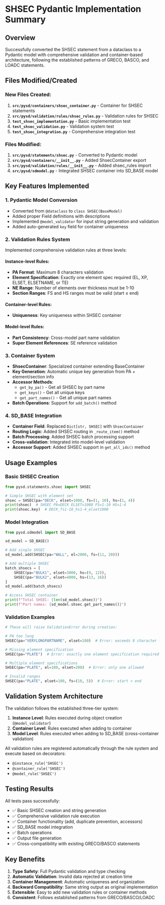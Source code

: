 # SHSEC Pydantic Implementation Summary

## Overview
Successfully converted the SHSEC statement from a dataclass to a Pydantic model with comprehensive validation and container-based architecture, following the established patterns of GRECO, BASCO, and LOADC statements.

## Files Modified/Created

### New Files Created:
1. **`src/pysd/containers/shsec_container.py`** - Container for SHSEC statements
2. **`src/pysd/validation/rules/shsec_rules.py`** - Validation rules for SHSEC
3. **`test_shsec_implementation.py`** - Basic implementation test
4. **`test_shsec_validation.py`** - Validation system test  
5. **`test_shsec_integration.py`** - Comprehensive integration test

### Files Modified:
1. **`src/pysd/statements/shsec.py`** - Converted to Pydantic model
2. **`src/pysd/containers/__init__.py`** - Added ShsecContainer export
3. **`src/pysd/validation/rules/__init__.py`** - Added shsec_rules import
4. **`src/pysd/sdmodel.py`** - Integrated SHSEC container into SD_BASE model

## Key Features Implemented

### 1. Pydantic Model Conversion
- Converted from `@dataclass` to `class SHSEC(BaseModel)`
- Added proper Field definitions with descriptions
- Implemented `@model_validator` for input string generation and validation
- Added auto-generated `key` field for container uniqueness

### 2. Validation Rules System
Implemented comprehensive validation rules at three levels:

#### Instance-level Rules:
- **PA Format**: Maximum 8 characters validation
- **Element Specification**: Exactly one element spec required (EL, XP, ELSET, ELSETNAME, or TE)
- **NE Range**: Number of elements over thickness must be 1-10
- **Section Ranges**: FS and HS ranges must be valid (start ≤ end)

#### Container-level Rules:
- **Uniqueness**: Key uniqueness within SHSEC container

#### Model-level Rules:
- **Part Consistency**: Cross-model part name validation
- **Super Element References**: SE reference validation

### 3. Container System
- **ShsecContainer**: Specialized container extending BaseContainer
- **Key Generation**: Automatic unique key generation from PA + element/section info
- **Accessor Methods**: 
  - `get_by_pa()` - Get all SHSEC by part name
  - `get_keys()` - Get all unique keys
  - `get_part_names()` - Get all unique part names
- **Batch Operations**: Support for `add_batch()` method

### 4. SD_BASE Integration
- **Container Field**: Replaced `Dict[str, SHSEC]` with `ShsecContainer`
- **Routing Logic**: Added SHSEC routing in `_route_item()` method
- **Batch Processing**: Added SHSEC batch processing support
- **Cross-validation**: Integrated into model-level validation
- **Accessor Support**: Added SHSEC support in `get_all_ids()` method

## Usage Examples

### Basic SHSEC Creation
```python
from pysd.statements.shsec import SHSEC

# Simple SHSEC with element set
shsec = SHSEC(pa="DECK", elset=1000, fs=(1, 10), hs=(1, 4))
print(shsec)  # SHSEC PA=DECK ELSET=1000 FS=1-10 HS=1-4
print(shsec.key)  # DECK_fs1-10_hs1-4_elset1000
```

### Model Integration
```python
from pysd.sdmodel import SD_BASE

sd_model = SD_BASE()

# Add single SHSEC
sd_model.add(SHSEC(pa="WALL", el=2000, fs=(11, 20)))

# Add multiple SHSEC
batch_shsecs = [
    SHSEC(pa="BULK1", elset=3000, hs=(9, 12)),
    SHSEC(pa="BULK2", elset=4000, hs=(13, 16))
]
sd_model.add(batch_shsecs)

# Access SHSEC container
print(f"Total SHSEC: {len(sd_model.shsec)}")
print(f"Part names: {sd_model.shsec.get_part_names()}")
```

### Validation Examples
```python
# These will raise ValidationError during creation:

# PA too long
SHSEC(pa="VERYLONGPARTNAME", elset=100)  # Error: exceeds 8 character limit

# Missing element specification  
SHSEC(pa="PLATE")  # Error: exactly one element specification required

# Multiple element specifications
SHSEC(pa="PLATE", el=100, elset=200)  # Error: only one allowed

# Invalid ranges
SHSEC(pa="PLATE", elset=100, fs=(10, 5))  # Error: start > end
```

## Validation System Architecture

The validation follows the established three-tier system:

1. **Instance Level**: Rules executed during object creation (`@model_validator`)
2. **Container Level**: Rules executed when adding to container
3. **Model Level**: Rules executed when adding to SD_BASE (cross-container validation)

All validation rules are registered automatically through the rule system and execute based on decorators:
- `@instance_rule('SHSEC')`
- `@container_rule('SHSEC')`  
- `@model_rule('SHSEC')`

## Testing Results

All tests pass successfully:
- ✅ Basic SHSEC creation and string generation
- ✅ Comprehensive validation rule execution
- ✅ Container functionality (add, duplicate prevention, accessors)
- ✅ SD_BASE model integration
- ✅ Batch operations
- ✅ Output file generation
- ✅ Cross-compatibility with existing GRECO/BASCO statements

## Key Benefits

1. **Type Safety**: Full Pydantic validation and type checking
2. **Automatic Validation**: Invalid data rejected at creation time
3. **Container Management**: Automatic uniqueness and organization
4. **Backward Compatibility**: Same string output as original implementation
5. **Extensible**: Easy to add new validation rules or container methods
6. **Consistent**: Follows established patterns from GRECO/BASCO/LOADC